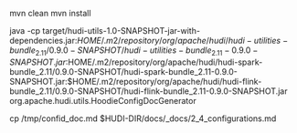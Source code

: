 mvn clean
mvn install

java -cp target/hudi-utils-1.0-SNAPSHOT-jar-with-dependencies.jar:$HOME/.m2/repository/org/apache/hudi/hudi-utilities-bundle_2.11/0.9.0-SNAPSHOT/hudi-utilities-bundle_2.11-0.9.0-SNAPSHOT.jar:$HOME/.m2/repository/org/apache/hudi/hudi-spark-bundle_2.11/0.9.0-SNAPSHOT/hudi-spark-bundle_2.11-0.9.0-SNAPSHOT.jar:$HOME/.m2/repository/org/apache/hudi/hudi-flink-bundle_2.11/0.9.0-SNAPSHOT/hudi-flink-bundle_2.11-0.9.0-SNAPSHOT.jar org.apache.hudi.utils.HoodieConfigDocGenerator

cp /tmp/confid_doc.md $HUDI-DIR/docs/_docs/2_4_configurations.md 
